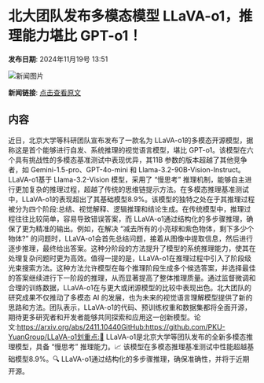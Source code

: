 # ​北大团队发布多模态模型 LLaVA-o1，推理能力堪比 GPT-o1！

**发布日期**: 2024年11月19号 13:51

![新闻图片](https://upload.chinaz.com/2024/1119/6386762088836954344127546.png)

**新闻链接**: [点击查看原文](https://www.aibase.com/zh/news/13322)

## 内容

近日，北京大学等科研团队宣布发布了一款名为 LLaVA-o1的多模态开源模型，据称这是首个能够进行自发、系统推理的视觉语言模型，堪比 GPT-o1。该模型在六个具有挑战性的多模态基准测试中表现优异，其11B 参数的版本超越了其他竞争者，如 Gemini-1.5-pro、GPT-4o-mini 和 Llama-3.2-90B-Vision-Instruct。LLaVA-o1基于 Llama-3.2-Vision 模型，采用了 “慢思考” 推理机制，能够自主进行更加复杂的推理过程，超越了传统的思维链提示方法。在多模态推理基准测试中，LLaVA-o1的表现超出了其基础模型8.9%。该模型的独特之处在于其推理过程被分为四个阶段:总结、视觉解释、逻辑推理和结论生成。在传统模型中，推理过程往往比较简单，容易导致错误答案，而 LLaVA-o1通过结构化的多步骤推理，确保了更为精准的输出。例如，在解决 “减去所有的小亮球和紫色物体，剩下多少个物体?” 的问题时，LLaVA-o1会首先总结问题，接着从图像中提取信息，然后进行逐步推理，最终给出答案。这种分阶段的方法提升了模型的系统推理能力，使其在处理复杂问题时更为高效。值得一提的是，LLaVA-o1在推理过程中引入了阶段级光束搜索方法。这种方法允许模型在每个推理阶段生成多个候选答案，并选择最佳的答案继续进行下一阶段的推理，从而显著提高了整体推理质量。通过监督微调和合理的训练数据，LLaVA-o1在与更大或闭源模型的比较中表现出色。北大团队的研究成果不仅推动了多模态 AI 的发展，也为未来的视觉语言理解模型提供了新的思路和方法。团队表示，LLaVA-o1的代码、预训练权重和数据集都将全面开源，期待更多研究者和开发者能够共同探索和应用这一创新模型。论文:https://arxiv.org/abs/2411.10440GitHub:https://github.com/PKU-YuanGroup/LLaVA-o1划重点:🌟 LLaVA-o1是北京大学等团队发布的全新多模态推理模型，具备 “慢思考” 推理能力。📈 该模型在多模态推理基准测试中性能超越基础模型8.9%。🔍 LLaVA-o1通过结构化的多步骤推理，确保准确性，并将于近期开源。
